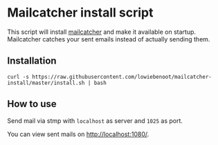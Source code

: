 # Mailcatcher install script

This script will install [mailcatcher](http://mailcatcher.me/) and make it available on startup. Mailcatcher catches your sent emails instead of actually sending them. 

## Installation

	curl -s https://raw.githubusercontent.com/lowiebenoot/mailcatcher-install/master/install.sh | bash
	
## How to use

Send mail via stmp with `localhost` as server and `1025` as port.

You can view sent mails on <http://localhost:1080/>.

